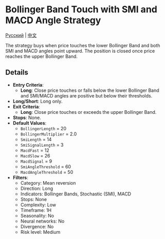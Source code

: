 # Bollinger Band Touch with SMI and MACD Angle Strategy
[Русский](README_ru.md) | [中文](README_cn.md)

The strategy buys when price touches the lower Bollinger Band and both SMI and MACD angles point upward. The position is closed once price reaches the upper Bollinger Band.

## Details

- **Entry Criteria**:
  - **Long**: Close price touches or falls below the lower Bollinger Band and SMI/MACD angles are positive but below their thresholds.
- **Long/Short**: Long only.
- **Exit Criteria**:
  - **Long**: Close price touches or exceeds the upper Bollinger Band.
- **Stops**: None.
- **Default Values**:
  - `BollingerLength` = 20
  - `BollingerMultiplier` = 2.0
  - `SmiLength` = 14
  - `SmiSignalLength` = 3
  - `MacdFast` = 12
  - `MacdSlow` = 26
  - `MacdSignal` = 9
  - `SmiAngleThreshold` = 60
  - `MacdAngleThreshold` = 50
- **Filters**:
  - Category: Mean reversion
  - Direction: Long
  - Indicators: Bollinger Bands, Stochastic (SMI), MACD
  - Stops: None
  - Complexity: Low
  - Timeframe: 1H
  - Seasonality: No
  - Neural networks: No
  - Divergence: No
  - Risk level: Medium
